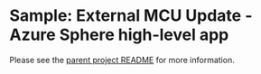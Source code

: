# Sample: External MCU Update - Azure Sphere high-level app

Please see the [parent project README](../README.md) for more information.
